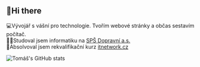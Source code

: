 ## 👋Hi there 

💻Vývojář s vášní pro technologie. Tvořím webové stránky a občas sestavím počítač.  
🧑‍🎓Studoval jsem informatiku na [SPŠ Dopravní a.s.](https://www.sps-dopravni.cz/)  
📜Absolvoval jsem rekvalifikační kurz [itnetwork.cz](https://www.itnetwork.cz/)

![Tomáš's GitHub stats](https://github-readme-stats.vercel.app/api?username=SoukalTom&show_icons=true&theme=dark&locale=cs&rank_icon=github)
